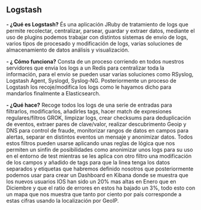 <!-- background: #fff -->
<!-- color: #000 -->
<!-- font: frutiger -->

## Logstash

**- ¿Qué es Logstash?**
 És una aplicación JRuby de tratamiento de logs que permite recolectar, centralizar, parsear,   guardar y extraer datos, mediante el uso de plugins podemos trabajar con distintos sistemas de envio de logs, varios tipos de procesado y modificación de logs, varias soluciones de almacenamiento de datos análisis y visualización.


**- ¿ Cómo funciona?**
Consta de un proceso corriendo en todos nuestros servidores que envia los logs a un Redis para centralizar toda la información, para el envio se pueden usar varias soluciones como RSyslog, Logstash Agent, Syslogd, Syslog-NG. Posteriormente un proceso de Logstash los recoje/modifica los logs como le hayamos dicho para mandarlos finalmente a Elasticsearch. 

**- ¿Qué hace?**
Recoge todos los logs de una serie de entradas para filtrarlos, modificarlos, añadirles tags, hacer match de expresiones regulares/filtros GROK, limpizar logs, crear checksums para deduplicación de eventos, extraer pares de clave/valor, realizar descubrimento Geoip y DNS para control de fraude, monitorizar rangos de datos en campos para alertas, separar en distintos eventos un mensaje y anonimizar datos. Todos estos filtros pueden usarse aplicando unas reglas de lógica que nos permiten un sinfín de posibilidades como anonimizar unos logs para su uso en el entorno de test mientras se les aplica con otro filtro una modificación de los campos y añadido de tags para que la linea tenga los datos separados y etiquetas que habremos definido nosotros que posteriormente podemos usar para crear un Dashboard en Kibana donde se muestra que los nuevos usuarios IOS han sido un 20% mas altas en Enero que en Diciembre y que el ratio de errores en estos ha bajado un 3%,  todo esto con un mapa que nos muestra que tanto por ciento por país corresponde a estas cifras usando la localización por GeoIP.
